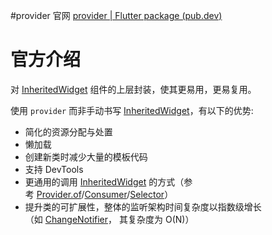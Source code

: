 #provider 
官网 [provider | Flutter package (pub.dev)](https://pub.dev/packages/provider)
# 官方介绍
对 [InheritedWidget](https://api.flutter-io.cn/flutter/widgets/InheritedWidget-class.html) 组件的上层封装，使其更易用，更易复用。

使用 `provider` 而非手动书写 [InheritedWidget](https://api.flutter-io.cn/flutter/widgets/InheritedWidget-class.html)，有以下的优势:

- 简化的资源分配与处置
- 懒加载
- 创建新类时减少大量的模板代码
- 支持 DevTools
- 更通用的调用 [InheritedWidget](https://api.flutter-io.cn/flutter/widgets/InheritedWidget-class.html) 的方式（参考 [Provider.of](https://pub.flutter-io.cn/documentation/provider/latest/provider/Provider/of.html)/[Consumer](https://pub.flutter-io.cn/documentation/provider/latest/provider/Consumer-class.html)/[Selector](https://pub.flutter-io.cn/documentation/provider/latest/provider/Selector-class.html)）
- 提升类的可扩展性，整体的监听架构时间复杂度以指数级增长（如 [ChangeNotifier](https://api.flutter-io.cn/flutter/foundation/ChangeNotifier-class.html)， 其复杂度为 O(N)）